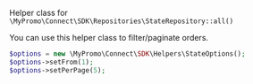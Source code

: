 Helper class for `\MyPromo\Connect\SDK\Repositories\StateRepository::all()`

You can use this helper class to filter/paginate orders.

```php
$options = new \MyPromo\Connect\SDK\Helpers\StateOptions();
$options->setFrom(1);
$options->setPerPage(5);
```
